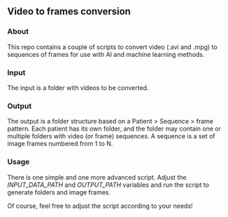 ## Video to frames conversion


### About
This repo contains a couple of scripts to convert video (.avi and .mpg)
to sequences of frames for use with AI and machine learning methods.

### Input
The input is a folder with videos to be converted.

### Output
The output is a folder structure based on a Patient > Sequence > frame pattern.
Each patient has its own folder, and the folder may contain one or multiple
folders with video (or frame) sequences. A sequence is a set of image frames
numbered from 1 to N.

### Usage
There is one simple and one more advanced script. Adjust the _INPUT_DATA_PATH_
and _OUTPUT_PATH_ variables and run the script to generate folders and image
frames.

Of course, feel free to adjust the script according to your needs!




